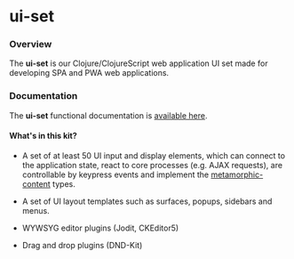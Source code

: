 
# ui-set

### Overview

The <strong>ui-set</strong> is our Clojure/ClojureScript web application
UI set made for developing SPA and PWA web applications.

### Documentation

The <strong>ui-set</strong> functional documentation is [available here](documentation/COVER.md).

#### What's in this kit?

-  A set of at least 50 UI input and display elements, which can connect to the
   application state, react to core processes (e.g. AJAX requests), are controllable
   by keypress events and implement the [metamorphic-content](https://monotech-hq.github.io/x5/#content-handling)
   types.

- A set of UI layout templates such as surfaces, popups, sidebars and menus.

- WYWSYG editor plugins (Jodit, CKEditor5)

- Drag and drop plugins (DND-Kit)
